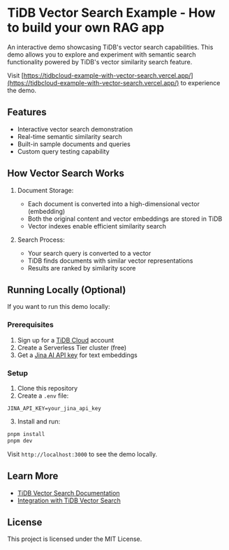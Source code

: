 # TiDB Vector Search Example - How to build your own RAG app

An interactive demo showcasing TiDB's vector search capabilities. This demo allows you to explore and experiment with semantic search functionality powered by TiDB's vector similarity search feature.

Visit [https://tidbcloud-example-with-vector-search.vercel.app/](https://tidbcloud-example-with-vector-search.vercel.app/) to experience the demo.

## Features

- Interactive vector search demonstration
- Real-time semantic similarity search
- Built-in sample documents and queries
- Custom query testing capability

## How Vector Search Works

1. Document Storage:
   - Each document is converted into a high-dimensional vector (embedding)
   - Both the original content and vector embeddings are stored in TiDB
   - Vector indexes enable efficient similarity search

2. Search Process:
   - Your search query is converted to a vector
   - TiDB finds documents with similar vector representations
   - Results are ranked by similarity score

## Running Locally (Optional)

If you want to run this demo locally:

### Prerequisites

1. Sign up for a [TiDB Cloud](https://tidbcloud.com/) account
2. Create a Serverless Tier cluster (free)
3. Get a [Jina AI API key](https://jina.ai/) for text embeddings

### Setup

1. Clone this repository
2. Create a `.env` file:
```env
JINA_API_KEY=your_jina_api_key
```
3. Install and run:
```bash
pnpm install
pnpm dev
```

Visit `http://localhost:3000` to see the demo locally.

## Learn More

- [TiDB Vector Search Documentation](https://docs.pingcap.com/tidbcloud/vector-search-overview)
- [Integration with TiDB Vector Search](https://docs.pingcap.com/tidbcloud/vector-search-integration-overview)

## License

This project is licensed under the MIT License.

